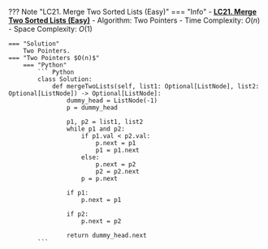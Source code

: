 ??? Note "LC21. Merge Two Sorted Lists (Easy)"
    === "Info"
        - **<a href="https://leetcode.cn/problems/merge-two-sorted-lists/" target="_blank">LC21. Merge Two Sorted Lists (Easy)</a>**
        - Algorithm: Two Pointers
        - Time Complexity: $O(n)$
        - Space Complexity: $O(1)$

    === "Solution"
        Two Pointers.
    === "Two Pointers $O(n)$"
        === "Python"
            ``` Python
            class Solution:
                def mergeTwoLists(self, list1: Optional[ListNode], list2: Optional[ListNode]) -> Optional[ListNode]:
                    dummy_head = ListNode(-1)
                    p = dummy_head

                    p1, p2 = list1, list2
                    while p1 and p2:
                        if p1.val < p2.val:
                            p.next = p1
                            p1 = p1.next
                        else:
                            p.next = p2
                            p2 = p2.next
                        p = p.next

                    if p1:
                        p.next = p1

                    if p2:
                        p.next = p2

                    return dummy_head.next          
            ```